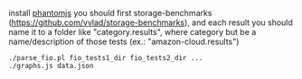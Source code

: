 
install [phantomjs](http://phantomjs.org/download.html)
you should first storage-benchmarks (https://github.com/vvlad/storage-benchmarks), and each result you should name it to a folder like "category.results", where category but be a name/description of those tests (ex.: "amazon-cloud.results")

    ./parse_fio.pl fio_tests1_dir fio_tests2_dir ...
    ./graphs.js data.json


